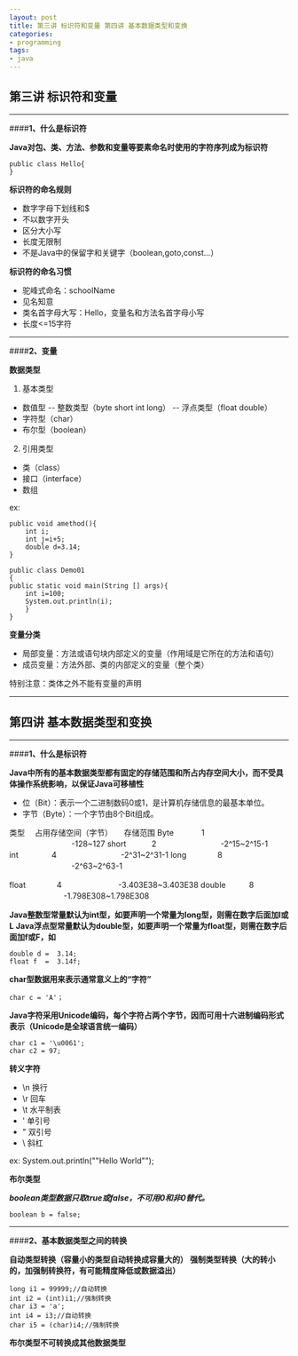 ```yaml
---
layout: post
title: 第三讲 标识符和变量 第四讲 基本数据类型和变换
categories:
- programming
tags:
- java
---
```


**第三讲 标识符和变量**
----------


----------


####**1、什么是标识符**




**Java对包、类、方法、参数和变量等要素命名时使用的字符序列成为标识符**

    public class Hello{
    }

**标识符的命名规则**

 - 数字字母下划线和$
 - 不以数字开头
 - 区分大小写
 - 长度无限制
 - 不是Java中的保留字和关键字（boolean,goto,const...）

**标识符的命名习惯**

 - 驼峰式命名：schoolName
 - 见名知意
 - 类名首字母大写：Hello，变量名和方法名首字母小写
 - 长度<=15字符
 


----------


####**2、变量**

**数据类型**

 1. 基本类型
 - 数值型
 -- 整数类型（byte short int long）
 -- 浮点类型（float double）
 - 字符型（char）
 - 布尔型（boolean）
 2. 引用类型
 - 类（class）
 - 接口（interface）
 - 数组
 
ex: 

    public void amethod(){
        int i;
        int j=i+5;
        double d=3.14;
    }
    
    public class Demo01
    {
    public static void main(String [] args){
        int i=100;
        System.out.println(i);
        }
    }
    
**变量分类**

 - 局部变量：方法或语句块内部定义的变量（作用域是它所在的方法和语句）
 - 成员变量：方法外部、类的内部定义的变量（整个类）

特别注意：类体之外不能有变量的声明
 


----------


**第四讲 基本数据类型和变换**
----------


----------


####**1、什么是标识符**

**Java中所有的基本数据类型都有固定的存储范围和所占内存空间大小，而不受具体操作系统影响，以保证Java可移植性**

 - 位（Bit）：表示一个二进制数码0或1，是计算机存储信息的最基本单位。
 - 字节（Byte）：一个字节由8个Bit组成。

类型   　占用存储空间（字节）　　存储范围
Byte 　　　 1 　　　　　　　　-128~127
short　　　 2 　　　　　　　　-2^15~2^15-1                   
int 　　　　4 　　　　　　　　-2^31~2^31-1
long　　　　8 　　　　　　　　-2^63~2^63-1

float　　　　4 　　　　　　　-3.403E38~3.403E38
double　　　8 　　　　　　　-1.798E308~1.798E308

**Java整数型常量默认为int型，如要声明一个常量为long型，则需在数字后面加l或L**
**Java浮点型常量默认为double型，如要声明一个常量为float型，则需在数字后面加f或F，如**

    double d =  3.14;
    float f  =  3.14f;
    
**char型数据用来表示通常意义上的“字符”**

    char c = 'A'；
    
**Java字符采用Unicode编码，每个字符占两个字节，因而可用十六进制编码形式表示（Unicode是全球语言统一编码）**

    char c1 = '\u0061';
    char c2 = 97;

**转义字符**

 - \n  换行
 - \r  回车
 - \t  水平制表
 - \'  单引号
 - \"  双引号
 - \\  斜杠
 
ex:
    System.out.println("\"Hello World\"");

**布尔类型**

***boolean类型数据只取true或false，不可用0和非0替代。***

    boolean b = false;
    


----------


####**2、基本数据类型之间的转换**

**自动类型转换（容量小的类型自动转换成容量大的）** 
**强制类型转换（大的转小的，加强制转换符，有可能精度降低或数据溢出）**

    long i1 = 99999;//自动转换
    int i2 = (int)i1;//强制转换
    char i3 = 'a';
    int i4 = i3;//自动转换
    char i5 = (char)i4;//强制转换
    
**布尔类型不可转换成其他数据类型**